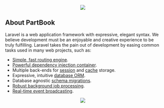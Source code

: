<p align="center">
    <a href="https://partbook.id" target="_blank"><img src="https://user-images.githubusercontent.com/29521447/152320636-ec74b915-d819-47f5-acf7-4fa4163e5c60.svg"></a>
</p>

## About PartBook

Laravel is a web application framework with expressive, elegant syntax. We believe development must be an enjoyable and creative experience to be truly fulfilling. Laravel takes the pain out of development by easing common tasks used in many web projects, such as:

- [Simple, fast routing engine](https://laravel.com/docs/routing).
- [Powerful dependency injection container](https://laravel.com/docs/container).
- Multiple back-ends for [session](https://laravel.com/docs/session) and [cache](https://laravel.com/docs/cache) storage.
- Expressive, intuitive [database ORM](https://laravel.com/docs/eloquent).
- Database agnostic [schema migrations](https://laravel.com/docs/migrations).
- [Robust background job processing](https://laravel.com/docs/queues).
- [Real-time event broadcasting](https://laravel.com/docs/broadcasting).


<p align="center">
    <img src="https://user-images.githubusercontent.com/29521447/152322767-2dfdd426-69ca-4b2b-90e1-98105e7cc25b.gif">
</p>
